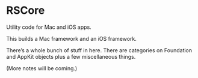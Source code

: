 # RSCore
Utility code for Mac and iOS apps.

This builds a Mac framework and an iOS framework.

There’s a whole bunch of stuff in here. There are categories on Foundation and AppKit objects plus a few miscellaneous things.

(More notes will be coming.)